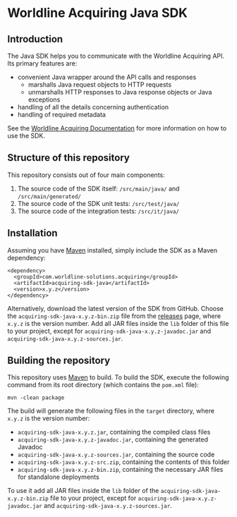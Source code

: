 # Worldline Acquiring Java SDK

## Introduction

The Java SDK helps you to communicate with the Worldline Acquiring API. Its primary features are:

* convenient Java wrapper around the API calls and responses
    * marshalls Java request objects to HTTP requests
    * unmarshalls HTTP responses to Java response objects or Java exceptions
* handling of all the details concerning authentication
* handling of required metadata

See the [Worldline Acquiring Documentation](https://docs.acquiring.worldline-solutions.com/Developer-Tools/sdk/java) for more information on how to use the SDK.

## Structure of this repository

This repository consists out of four main components:

1. The source code of the SDK itself: `/src/main/java/` and `/src/main/generated/` 
2. The source code of the SDK unit tests: `/src/test/java/`
3. The source code of the integration tests: `/src/it/java/`

## Installation

Assuming you have [Maven](http://maven.apache.org/) installed, simply include the SDK as a Maven dependency:

    <dependency>
      <groupId>com.worldline-solutions.acquiring</groupId>
      <artifactId>acquiring-sdk-java</artifactId>
      <version>x.y.z</version>
    </dependency>

Alternatively, download the latest version of the SDK from GitHub. Choose the `acquiring-sdk-java-x.y.z-bin.zip` file from the [releases](https://github.com/Worldline-Acquiring/acquiring-sdk-java/releases) page, where `x.y.z` is the version number. Add all JAR files inside the `lib` folder of this file to your project, except for `acquiring-sdk-java-x.y.z-javadoc.jar` and `acquiring-sdk-java-x.y.z-sources.jar`.

## Building the repository

This repository uses [Maven](http://maven.apache.org/) to build. To build the SDK, execute the following command from its root directory (which contains the `pom.xml` file):

    mvn -clean package

The build will generate the following files in the `target` directory, where `x.y.z` is the version number:
* `acquiring-sdk-java-x.y.z.jar`, containing the compiled class files
* `acquiring-sdk-java-x.y.z-javadoc.jar`, containing the generated Javadoc
* `acquiring-sdk-java-x.y.z-sources.jar`, containing the source code
* `acquiring-sdk-java-x.y.z-src.zip`, containing the contents of this folder
* `acquiring-sdk-java-x.y.z-bin.zip`, containing the necessary JAR files for standalone deployments

To use it add all JAR files inside the `lib` folder of the `acquiring-sdk-java-x.y.z-bin.zip` file to your project, except for `acquiring-sdk-java-x.y.z-javadoc.jar` and `acquiring-sdk-java-x.y.z-sources.jar`.

